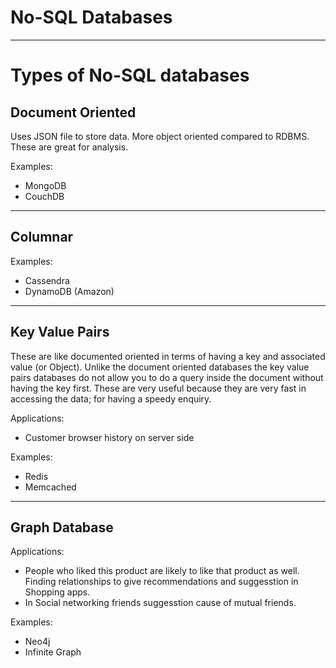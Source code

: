 # No-SQL Databases
---

# Types of No-SQL databases

## Document Oriented

Uses JSON file to store data. More object oriented compared to RDBMS. These are great for analysis.

Examples:
- MongoDB
- CouchDB

---

## Columnar

Examples:
- Cassendra
- DynamoDB (Amazon)

---

## Key Value Pairs

These are like documented oriented in terms of having a key and associated value (or Object). Unlike the document oriented databases the key value pairs databases do not allow you to do a query inside the document without having the key first. These are very useful because they are very fast in accessing the data; for having a speedy enquiry. 

Applications:
- Customer browser history on server side

Examples:
- Redis
- Memcached

---

## Graph Database

Applications:
- People who liked this product are likely to like that product as well. Finding relationships to give recommendations and suggesstion in Shopping apps.
- In Social networking friends suggesstion cause of mutual friends.

Examples:
- Neo4j
- Infinite Graph